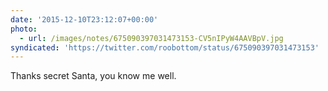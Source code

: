 ```yaml
---
date: '2015-12-10T23:12:07+00:00'
photo:
  - url: /images/notes/675090397031473153-CV5nIPyW4AAVBpV.jpg
syndicated: 'https://twitter.com/roobottom/status/675090397031473153'
---
```

Thanks secret Santa, you know me well. 
